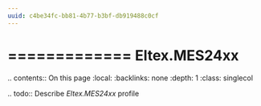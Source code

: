```yaml
---
uuid: c4be34fc-bb81-4b77-b3bf-db919488c0cf
---
```



=============
Eltex.MES24xx
=============

.. contents:: On this page
    :local:
    :backlinks: none
    :depth: 1
    :class: singlecol

.. todo::
    Describe *Eltex.MES24xx* profile

